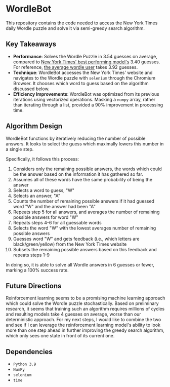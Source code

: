 # WordleBot

This repository contains the code needed to access the New York Times daily Wordle puzzle and solve it via semi-greedy search algorithm. 

## Key Takeaways

- **Performance**: Solves the Wordle Puzzle in 3.54 guesses on average, compared to [New York Times' best performing model's](https://www.nytimes.com/2022/08/17/upshot/wordle-wordlebot-new.html#:~:text=Only%20slightly.,more%20times%20in%20hard%20mode.) 3.40 guesses. For reference, [the average wordle user](https://www.forbes.com/sites/mattgardner1/2022/03/05/wordle-stats-reveal-10-best-countries-and-america-misses-out/?sh=659172502d62) takes 3.92 guesses. 
- **Technique**: WordleBot accesses the New York Times' website and navigates to the Wordle puzzle with `selenium` through the Chromium Browser. It chooses which word to guess based on the algorithm discussed below.
- **Efficiency Improvements**: WordleBot was optimized from its previous iterations using vectorized operations. Masking a `numpy` array, rather than iterating through a list, provided a 90% improvement in processing time. 

## Algorithm Design

WordleBot functions by iteratively reducing the number of possible answers. It looks to select the guess which maximally lowers this number in a single step. 

Specifically, it follows this process:

1) Considers only the remaining possible answers, the words which could be the answer based on the information it has gathered so far. 
2) Assumes all of these words have the same probability of being the answer
3) Selects a word to guess, "W"
4) Selects an answer, "A"
5) Counts the number of remaining possible answers if it had guessed word "W" and the answer had been "A"
6) Repeats step 5 for all answers, and averages the number of remaining possible answers for word "W"
7) Repeats steps 4-6 for all guessable words
8) Selects the word "W" with the lowest averages number of remaining possible answers
9) Guesses word "W" and gets feedback (i.e., which letters are black/green/yellow) from the New York Times website
10) Subsets the remaining possible answers based on this feedback and repeats steps 1-9

In doing so, it is able to solve all Wordle answers in 6 guesses or fewer, marking a 100% success rate.

## Future Directions

Reinforcement learning seems to be a promising machine learning approach which could solve the Wordle puzzle stochastically. Based on preliminary research, it seems that training such an algorithm requires millions of cycles and resulting models take 4 guesses on average, worse than our deterministic approach. For my next steps, I would like to combine the two and see if I can leverage the reinforcement learning model's ability to look more than one step ahead in further improving the greedy search algorithm, which only sees one state in front of its current one. 

## Dependencies

- `Python 3.9`
- `NumPy`
- `selenium`
- `time`


